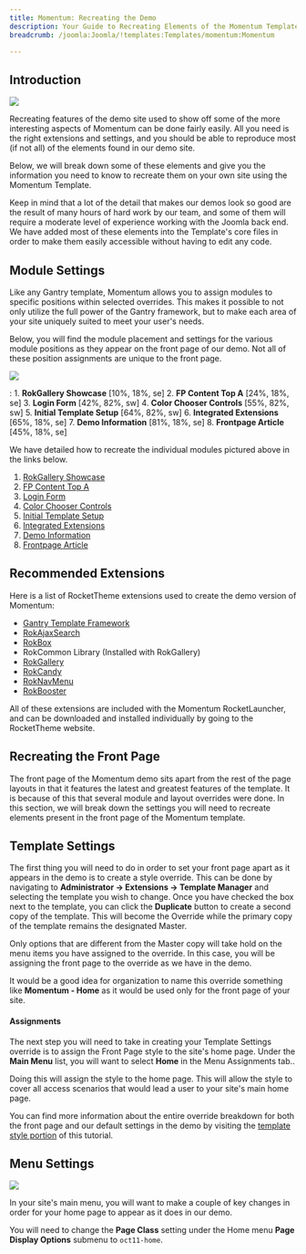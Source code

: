 ```yaml
---
title: Momentum: Recreating the Demo
description: Your Guide to Recreating Elements of the Momentum Template for Joomla
breadcrumb: /joomla:Joomla/!templates:Templates/momentum:Momentum

---
```


Introduction
-----

![][momentum2]

Recreating features of the demo site used to show off some of the more interesting aspects of Momentum can be done fairly easily. All you need is the right extensions and settings, and you should be able to reproduce most (if not all) of the elements found in our demo site. 

Below, we will break down some of these elements and give you the information you need to know to recreate them on your own site using the Momentum Template.

Keep in mind that a lot of the detail that makes our demos look so good are the result of many hours of hard work by our team, and some of them will require a moderate level of experience working with the Joomla back end. We have added most of these elements into the Template's core files in order to make them easily accessible without having to edit any code.

Module Settings
-----

Like any Gantry template, Momentum allows you to assign modules to specific positions within selected overrides. This makes it possible to not only utilize the full power of the Gantry framework, but to make each area of your site uniquely suited to meet your user's needs.

Below, you will find the module placement and settings for the various module positions as they appear on the front page of our demo. Not all of these position assignments are unique to the front page.

![][momentum]

:   1. **RokGallery Showcase**  [10%, 18%, se]
    2. **FP Content Top A** [24%, 18%, se]
    3. **Login Form** [42%, 82%, sw]
    4. **Color Chooser Controls**  [55%, 82%, sw]
    5. **Initial Template Setup**  [64%, 82%, sw]
    6. **Integrated Extensions**  [65%, 18%, se]
    7. **Demo Information** [81%, 18%, se]
    8. **Frontpage Article** [45%, 18%, se]

We have detailed how to recreate the individual modules pictured above in the links below.

1. [RokGallery Showcase][module1]
2. [FP Content Top A][module2]
3. [Login Form][module3]
4. [Color Chooser Controls][module4]
5. [Initial Template Setup][module5]
6. [Integrated Extensions][module6]
7. [Demo Information][module7]
8. [Frontpage Article][module8]

Recommended Extensions
-----

Here is a list of RocketTheme extensions used to create the demo version of Momentum:

* [Gantry Template Framework][gantry]
* [RokAjaxSearch][rokajaxsearch]
* [RokBox][rokbox]
* RokCommon Library (Installed with RokGallery)
* [RokGallery][rokgallery]
* [RokCandy][rokcandy]
* [RokNavMenu][roknavmenu]
* [RokBooster][rokbooster]

All of these extensions are included with the Momentum RocketLauncher, and can be downloaded and installed individually by going to the RocketTheme website.

Recreating the Front Page
-----

The front page of the Momentum demo sits apart from the rest of the page layouts in that it features the latest and greatest features of the template. It is because of this that several module and layout overrides were done. In this section, we will break down the settings you will need to recreate elements present in the front page of the Momentum template.

Template Settings
-----

The first thing you will need to do in order to set your front page apart as it appears in the demo is to create a style override. This can be done by navigating to **Administrator -> Extensions -> Template Manager** and selecting the template you wish to change.  Once you have checked the box next to the template, you can click the **Duplicate** button to create a second copy of the template. This will become the Override while the primary copy of the template remains the designated Master.

Only options that are different from the Master copy will take hold on the menu items you have assigned to the override. In this case, you will be assigning the front page to the override as we have in the demo.

It would be a good idea for organization to name this override something like **Momentum - Home** as it would be used only for the front page of your site.

#### Assignments

The next step you will need to take in creating your Template Settings override is to assign the Front Page style to the site's home page. Under the **Main Menu** list, you will want to select **Home** in the Menu Assignments tab..

Doing this will assign the style to the home page. This will allow the style to cover all access scenarios that would lead a user to your site's main home page.

You can find more information about the entire override breakdown for both the front page and our default settings in the demo by visiting the [template style portion][demooverride] of this tutorial.

Menu Settings
-----

![][mainmenu]

In your site's main menu, you will want to make a couple of key changes in order for your home page to appear as it does in our demo.

You will need to change the **Page Class** setting under the Home menu **Page Display Options** submenu to `oct11-home`.

[gantry]: http://gantry-framework.org/download
[rokajaxsearch]: http://www.rockettheme.com/joomla/extensions/rokajaxsearch
[rokbox]: http://www.rockettheme.com/joomla/extensions/rokbox
[rokgallery]: http://www.rockettheme.com/joomla/extensions/rokgallery
[momentum]: assets/momentum2.jpeg
[momentum2]: assets/momentum.jpeg
[demooverride]: demo_override.md
[roknavmenu]: http://www.rockettheme.com/joomla/extensions/roknavmenu
[rokbooster]: http://www.rockettheme.com/joomla/extensions/rokbooster
[rokcandy]: http://www.rockettheme.com/joomla/extensions/rokcandy
[module1]: demo_module_1.md
[module2]: demo_module_2.md
[module3]: demo_module_3.md
[module4]: demo_module_4.md
[module5]: demo_module_5.md
[module6]: demo_module_6.md
[module7]: demo_module_7.md
[module8]: demo_module_8.md
[module9]: demo_module_9.md
[module10]: demo_module_10.md
[module11]: demo_module_11.md
[module12]: demo_module_12.md
[module13]: demo_module_13.md
[module14]: demo_module_14.md
[module15]: demo_module_15.md
[mainmenu]: assets/menu_1.jpeg
[icons]: http://fortawesome.github.io/Font-Awesome/icons/
[article]: assets/article.jpg